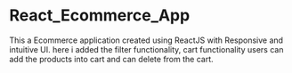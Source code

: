 # React_Ecommerce_App
This a Ecommerce application created using ReactJS with Responsive and intuitive UI. here i added the filter functionality, cart functionality users can add the products into cart and can delete from the cart.
